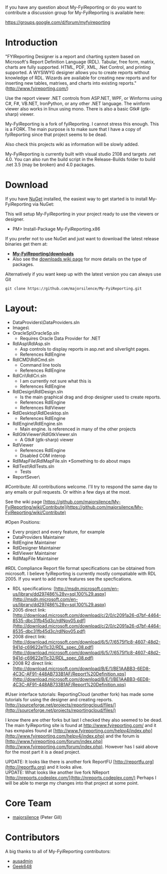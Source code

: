 If you have any question about My-FyiReporting or do you want to contribute a discussion group for My-FyiReporting is available here:

https://groups.google.com/d/forum/myfyireporting

# Introduction
"FYIReporting Designer is a report and charting system based on Microsoft's Report Definition Language (RDL). 
Tabular, free form, matrix, charts are fully supported. HTML, PDF, XML, .Net Control, and printing supported. 
A WYSIWYG designer allows you to create reports without knowledge of RDL. Wizards are available for creating new 
reports and for inserting new tables, matrixes, and charts into existing reports." (http://www.fyireporting.com/)

Use the report viewer .NET controls from ASP.NET, WPF, or Winforms using C#, F#, VB.NET, IronPython, or any 
other .NET language.  The winform viewer also works in linux using mono.  There is also a basic Gtk# (gtk-sharp) 
viewer. 

My-FyiReporting is a fork of fyiReporting.  I cannot stress this enough.  This is a FORK.
The main purpose is to make sure that I have a copy of fyiReporting since that project seems to be dead.

Also check this projects wiki as information will be slowly added.

My-FyiReporting is currently built with visual studio 2108 and targets .net 4.0.  You can also run the build script in 
the Release-Builds folder to build .net 3.5 (may be broken) and 4.0 packages.  

# Download

If you have [NuGet](http://nuget.org) installed, the easiest way to get started is to install My-FyiReporting via NuGet:

This will setup My-FyiReporting in your project ready to use the viewers or designer.
* PM> Install-Package My-FyiReporting.x86 

If you prefer not to use NuGet and just want to download the latest release binaries get them at:

  * **[My-FyiReporting/downloads](https://github.com/majorsilence/My-FyiReporting/downloads/)**
  * Also see the [downloads wiki page](https://github.com/majorsilence/My-FyiReporting/wiki/Downloads) for more details on the type of packages.

Alternatively if you want keep up with the latest version you can always use Git

    git clone https://github.com/majorsilence/My-FyiReporting.git


# Layout:

* DataProviders\DataProviders.sln
* Images\
* OracleSp\OracleSp.sln
	* Requires Oracle Data Provider for .NET
* RdlAsp\RdlAsp.sln
	* Asp controls to display reports in asp.net and silverlight pages.
	* References RdlEngine
* RdlCMD\RdlCmd.sln
	* Command line tools
	* References RdlEngine
* RdlCri\RdlCri.sln
	* I am currently not sure what this is
	* References RdlEngine
* RdlDesign\RdlDesign.sln
	* Is the main graphical drag and drop designer used to create reports.
	* References RdlEngine
	* References RdlViewer
* RdlDesktop\RdlDesktop.sln
	* References RdlEngine
* RdlEngine\RdlEngine.sln
	* Main engine.  Is referenced in many of the other projects
* RdlGtkViewer\RdlGtkViewer.sln
	* A Gtk# (gtk-sharp) viewer
* RdlViewer
	* References RdlEngine
	* Disabled COM interop
* RdlMapFile\RdlMapFile.sln
	 *Something to do about maps
* RdlTest\RdlTests.sln
	 * Tests
* ReportSever\



#Contribute:
All contributions welcome.  I'll try to respond the same day to any emails or pull requests.  Or within a few 
days at the most.

See the wiki page [https://github.com/majorsilence/My-FyiReporting/wiki/Contribute](https://github.com/majorsilence/My-FyiReporting/wiki/Contribute)


#Open Positions:
* Every project and every feature, for example
* DataProviders Maintainer
* RdlEngine Maintainer
* RdlDesigner Maintainer
* RdlViewer Maintainer
* RdlMapFile Maintainer

#RDL Compliance
Report file format specifications can be obtained from microsoft.  I believe fyiReporting is currently mostly 
compatiable with RDL 2005.  If you want to add more features see the specfications.

* RDL specifications: [http://msdn.microsoft.com/en-us/library/dd297486%28v=sql.100%29.aspx](http://msdn.microsoft.com/en-us/library/dd297486%28v=sql.100%29.aspx)
* 2005 direct link: [http://download.microsoft.com/download/c/2/0/c2091a26-d7bf-4464-8535-dbc31fb45d3c/rdlNov05.pdf](http://download.microsoft.com/download/c/2/0/c2091a26-d7bf-4464-8535-dbc31fb45d3c/rdlNov05.pdf)
* 2008 direct link: [http://download.microsoft.com/download/6/5/7/6575f1c8-4607-48d2-941d-c69622e11c32/RDL_spec_08.pdf](http://download.microsoft.com/download/6/5/7/6575f1c8-4607-48d2-941d-c69622e11c32/RDL_spec_08.pdf)
* 2008 R2 direct link: [http://download.microsoft.com/download/B/E/1/BE1AABB3-6ED8-4C3C-AF91-448AB733B1AF/Report%20Definition.xps](http://download.microsoft.com/download/B/E/1/BE1AABB3-6ED8-4C3C-AF91-448AB733B1AF/Report%20Definition.xps)

#User interface tutorials:
ReportingCloud (another fork) has made some tutorials for using the designer and creating reports. 
[http://sourceforge.net/projects/reportingcloud/files/](http://sourceforge.net/projects/reportingcloud/files/)

I know there are other forks but last I checked they also seemed to be dead.  The main fyiReporting site is 
found at http://www.fyireporting.com/ and it has exmpales found at [http://www.fyireporting.com/helpv4/index.php](http://www.fyireporting.com/helpv4/index.php) and 
the forum is [http://www.fyireporting.com/forum/index.php](http://www.fyireporting.com/forum/index.php).  However has I said above for the most part it is a dead 
project.

UPDATE: It looks like there is another fork ReportFU [http://reportfu.org](http://reportfu.org) and it looks alive.  
UPDATE: What looks like another live fork NReport [http://nreports.codeplex.com/](http://nreports.codeplex.com/)
Perhaps I will be able to merge my changes into that project at some point.

# Core Team

* [majorsilence](https://github.com/majorsilence) (Peter Gill)


# Contributors

A big thanks to all of My-FyiReporting contributors:

* [ausadmin](https://github.com/ausadmin)
* [Geek648](https://github.com/Geek648)
